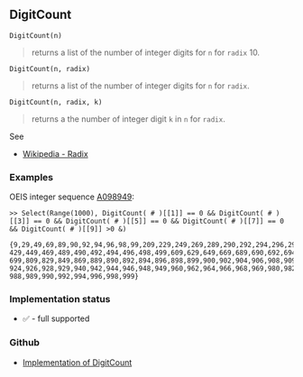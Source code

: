 ## DigitCount

```
DigitCount(n)
```

> returns a list of the number of integer digits for `n` for `radix` 10.

```
DigitCount(n, radix)
```

> returns a list of the number of integer digits for `n` for `radix`.

```
DigitCount(n, radix, k)
```

> returns a the number of integer digit `k` in `n` for `radix`. 

See
* [Wikipedia - Radix](https://en.wikipedia.org/wiki/Radix)

### Examples

OEIS integer sequence [A098949](https://oeis.org/A098949):

``` 
>> Select(Range(1000), DigitCount( # )[[1]] == 0 && DigitCount( # )[[3]] == 0 && DigitCount( # )[[5]] == 0 && DigitCount( # )[[7]] == 0 && DigitCount( # )[[9]] >0 &)

{9,29,49,69,89,90,92,94,96,98,99,209,229,249,269,289,290,292,294,296,298,299,409,
429,449,469,489,490,492,494,496,498,499,609,629,649,669,689,690,692,694,696,698,
699,809,829,849,869,889,890,892,894,896,898,899,900,902,904,906,908,909,920,922,
924,926,928,929,940,942,944,946,948,949,960,962,964,966,968,969,980,982,984,986,
988,989,990,992,994,996,998,999}
```

### Implementation status

* &#x2705; - full supported

### Github

* [Implementation of DigitCount](https://github.com/axkr/symja_android_library/blob/master/symja_android_library/matheclipse-core/src/main/java/org/matheclipse/core/builtin/IntegerFunctions.java#L343) 
